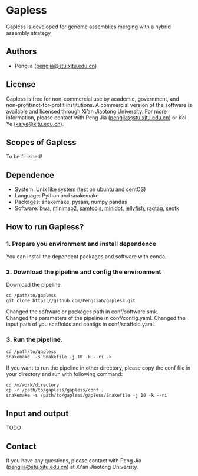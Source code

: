 # Gapless

Gapless is developed for genome assemblies merging with a hybrid assembly strategy 


## Authors
  * Pengjia (pengjia@stu.xjtu.edu.cn)


## License

Gapless is free for non-commercial use
by academic, government, and non-profit/not-for-profit institutions. A
commercial version of the software is available and licensed through
Xi’an Jiaotong University. For more information, please contact with
Peng Jia (pengjia@stu.xjtu.edu.cn) or Kai Ye (kaiye@xjtu.edu.cn).


## Scopes of Gapless

To be finished!


## Dependence

* System: Unix like system (test on ubuntu and centOS)
* Language: Python and snakemake
* Packages: snakemake, pysam, numpy pandas 
* Software: [bwa](https://github.com/lh3/bwa), [minimap2](https://github.com/lh3/minimap2), [samtools](http://www.htslib.org/), [minidot](https://github.com/thackl/minidot), [jellyfish](https://github.com/gmarcais/Jellyfish), [ragtag](https://github.com/malonge/RagTag), [seqtk](https://github.com/lh3/seqtk)








## How to run Gapless?


### 1. Prepare you environment and install dependence   

   You can install the dependent packages and software with conda.     

### 2. Download the pipeline and config the environment
   Download the pipeline. 

```shell script
cd /path/to/gapless
git clone https://github.com/PengJia6/gapless.git
```
Changed the software or packages path in conf/software.smk.  
Changed the parameters of the pipeline in conf/config.yaml.
Changed the input path of you scaffolds and contigs in conf/scaffold.yaml.

### 3. Run the pipeline. 

```shell
cd /path/to/gapless
snakemake  -s Snakefile -j 10 -k --ri -k 
```

If you want to run the pipeline in other directory, please copy the conf file in your directory and run with following command:

```shell
cd /m/work/directory
cp -r /path/to/gapless/gapless/conf .
snakemake -s /path/to/gapless/gapless/Snakefile -j 10 -k --ri 
```


 
## Input and output



TODO


## Contact

If you have any questions, please contact with Peng Jia (pengjia@stu.xjtu.edu.cn) at Xi'an Jiaotong University.
